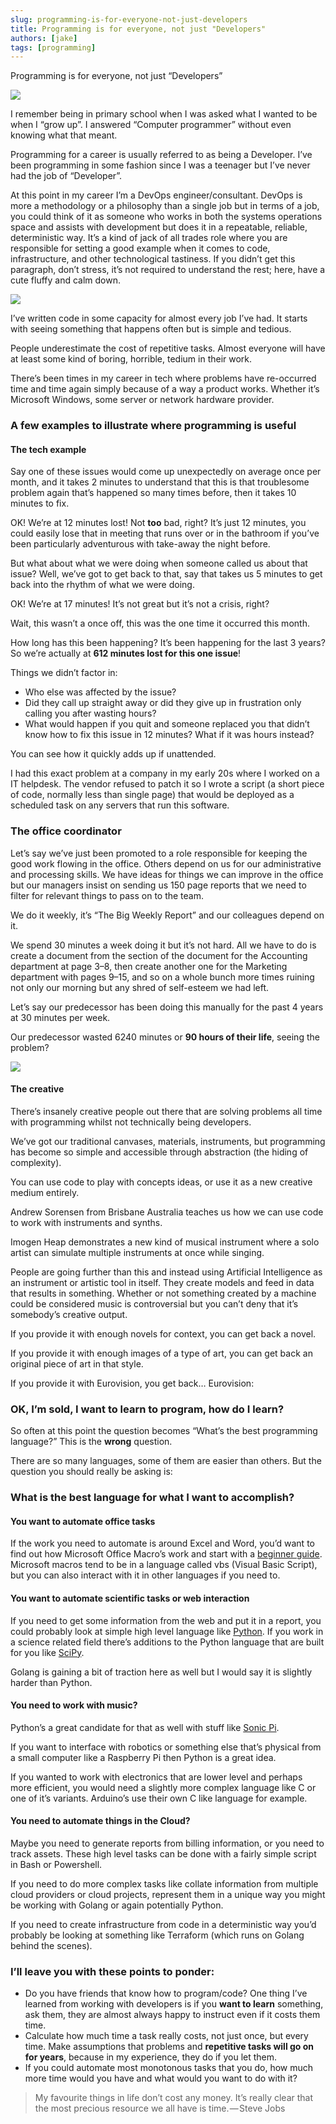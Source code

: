 ```yaml
---
slug: programming-is-for-everyone-not-just-developers
title: Programming is for everyone, not just "Developers"
authors: [jake]
tags: [programming]
---
```



Programming is for everyone, not just “Developers”

![](https://cdn-images-1.medium.com/max/800/0*3FZTfcDlDbOCYpuz)

I remember being in primary school when I was asked what I wanted to be when I “grow up”. I answered “Computer programmer” without even knowing what that meant.

Programming for a career is usually referred to as being a Developer. I’ve been programming in some fashion since I was a teenager but I’ve never had the job of “Developer”.

At this point in my career I’m a DevOps engineer/consultant. DevOps is more a methodology or a philosophy than a single job but in terms of a job, you could think of it as someone who works in both the systems operations space and assists with development but does it in a repeatable, reliable, deterministic way. It’s a kind of jack of all trades role where you are responsible for setting a good example when it comes to code, infrastructure, and other technological tastiness. If you didn’t get this paragraph, don’t stress, it’s not required to understand the rest; here, have a cute fluffy and calm down.

![](https://cdn-images-1.medium.com/max/800/0*GkOLsjOWBjnM6Ckk)

I’ve written code in some capacity for almost every job I’ve had. It starts with seeing something that happens often but is simple and tedious.

People underestimate the cost of repetitive tasks. Almost everyone will have at least some kind of boring, horrible, tedium in their work.

There’s been times in my career in tech where problems have re-occurred time and time again simply because of a way a product works. Whether it’s Microsoft Windows, some server or network hardware provider.

### A few examples to illustrate where programming is useful

#### The tech example

Say one of these issues would come up unexpectedly on average once per month, and it takes 2 minutes to understand that this is that troublesome problem again that’s happened so many times before, then it takes 10 minutes to fix.

OK! We’re at 12 minutes lost! Not **too** bad, right? It’s just 12 minutes, you could easily lose that in meeting that runs over or in the bathroom if you’ve been particularly adventurous with take-away the night before.

But what about what we were doing when someone called us about that issue? Well, we’ve got to get back to that, say that takes us 5 minutes to get back into the rhythm of what we were doing.

OK! We’re at 17 minutes! It’s not great but it’s not a crisis, right?

Wait, this wasn’t a once off, this was the one time it occurred this month.

How long has this been happening? It’s been happening for the last 3 years? So we’re actually at **612 minutes lost for this one issue**!

Things we didn’t factor in:

*   Who else was affected by the issue?
*   Did they call up straight away or did they give up in frustration only calling you after wasting hours?
*   What would happen if you quit and someone replaced you that didn’t know how to fix this issue in 12 minutes? What if it was hours instead?

You can see how it quickly adds up if unattended.

I had this exact problem at a company in my early 20s where I worked on a IT helpdesk. The vendor refused to patch it so I wrote a script (a short piece of code, normally less than single page) that would be deployed as a scheduled task on any servers that run this software.

### The office coordinator

Let’s say we’ve just been promoted to a role responsible for keeping the good work flowing in the office. Others depend on us for our administrative and processing skills. We have ideas for things we can improve in the office but our managers insist on sending us 150 page reports that we need to filter for relevant things to pass on to the team.

We do it weekly, it’s “The Big Weekly Report” and our colleagues depend on it.

We spend 30 minutes a week doing it but it’s not hard. All we have to do is create a document from the section of the document for the Accounting department at page 3–8, then create another one for the Marketing department with pages 9–15, and so on a whole bunch more times ruining not only our morning but any shred of self-esteem we had left.

Let’s say our predecessor has been doing this manually for the past 4 years at 30 minutes per week.

Our predecessor wasted 6240 minutes or **90 hours of their life**, seeing the problem?

![](https://cdn-images-1.medium.com/max/800/0*O3aTFHJ7N0--vgOG.jpg)

#### The creative

There’s insanely creative people out there that are solving problems all time with programming whilst not technically being developers.

We’ve got our traditional canvases, materials, instruments, but programming has become so simple and accessible through abstraction (the hiding of complexity).

You can use code to play with concepts ideas, or use it as a new creative medium entirely.

Andrew Sorensen from Brisbane Australia teaches us how we can use code to work with instruments and synths.

Imogen Heap demonstrates a new kind of musical instrument where a solo artist can simulate multiple instruments at once while singing.

People are going further than this and instead using Artificial Intelligence as an instrument or artistic tool in itself. They create models and feed in data that results in something. Whether or not something created by a machine could be considered music is controversial but you can’t deny that it’s somebody’s creative output.

If you provide it with enough novels for context, you can get back a novel.

If you provide it with enough images of a type of art, you can get back an original piece of art in that style.

If you provide it with Eurovision, you get back… Eurovision:

### OK, I’m sold, I want to learn to program, how do I learn?

So often at this point the question becomes “What’s the best programming language?” This is the **wrong** question.

There are so many languages, some of them are easier than others. But the question you should really be asking is:

### **What is the best language for what I want to accomplish?**

#### You want to automate office tasks

If the work you need to automate is around Excel and Word, you’d want to find out how Microsoft Office Macro’s work and start with a [beginner guide](https://support.office.com/en-us/article/quick-start-create-a-macro-741130ca-080d-49f5-9471-1e5fb3d581a8#:~:text=If%20you%20have%20tasks%20in,your%20mouse%20clicks%20and%20keystrokes.). Microsoft macros tend to be in a language called vbs (Visual Basic Script), but you can also interact with it in other languages if you need to.

#### You want to automate scientific tasks or web interaction

If you need to get some information from the web and put it in a report, you could probably look at simple high level language like [Python](https://www.python.org/). If you work in a science related field there’s additions to the Python language that are built for you like [SciPy](https://www.scipy.org/).

Golang is gaining a bit of traction here as well but I would say it is slightly harder than Python.

#### You need to work with music?

Python’s a great candidate for that as well with stuff like [Sonic Pi](https://sonic-pi.net/).

If you want to interface with robotics or something else that’s physical from a small computer like a Raspberry Pi then Python is a great idea.

If you wanted to work with electronics that are lower level and perhaps more efficient, you would need a slightly more complex language like C or one of it’s variants. Arduino’s use their own C like language for example.

#### You need to automate things in the Cloud?

Maybe you need to generate reports from billing information, or you need to track assets. These high level tasks can be done with a fairly simple script in Bash or Powershell.

If you need to do more complex tasks like collate information from multiple cloud providers or cloud projects, represent them in a unique way you might be working with Golang or again potentially Python.

If you need to create infrastructure from code in a deterministic way you’d probably be looking at something like Terraform (which runs on Golang behind the scenes).

### I’ll leave you with these points to ponder:

*   Do you have friends that know how to program/code? One thing I’ve learned from working with developers is if you **want to learn** something, ask them, they are almost always happy to instruct even if it costs them time.
*   Calculate how much time a task really costs, not just once, but every time. Make assumptions that problems and **repetitive tasks will go on for years**, because in my experience, they do if you let them.
*   If you could automate most monotonous tasks that you do, how much more time would you have and what would you want to do with it?

> My favourite things in life don’t cost any money. It’s really clear that the most precious resource we all have is time. — Steve Jobs